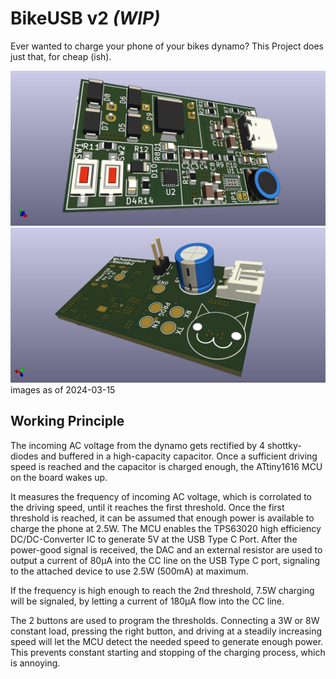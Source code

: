 # BikeUSB v2 *(WIP)*
Ever wanted to charge your phone of your bikes dynamo?
This Project does just that, for cheap (ish).

![a rendered image of the PCB front](/images/pcb_angle.jpg)
![a rendered image of the PCB back](/images/pcb_back_angle.jpg)
images as of 2024-03-15

## Working Principle
The incoming AC voltage from the dynamo gets rectified by 4 shottky-diodes and buffered in a high-capacity capacitor.
Once a sufficient driving speed is reached and the capacitor is charged enough, the ATtiny1616 MCU on the board wakes up.

It measures the frequency of incoming AC voltage, which is corrolated to the driving speed, until it reaches the first threshold.
Once the first threshold is reached, it can be assumed that enough power is available to charge the phone at 2.5W.
The MCU enables the TPS63020 high efficiency DC/DC-Converter IC to generate 5V at the USB Type C Port.
After the power-good signal is received, the DAC and an external resistor are used to output a current of 80µA
into the CC line on the USB Type C port, signaling to the attached device to use 2.5W (500mA) at maximum.

If the frequency is high enough to reach the 2nd threshold, 7.5W charging will be signaled,
by letting a current of 180µA flow into the CC line.

The 2 buttons are used to program the thresholds. Connecting a 3W or 8W constant load, pressing the right button,
and driving at a steadily increasing speed will let the MCU detect the needed speed to generate enough power.
This prevents constant starting and stopping of the charging process, which is annoying.
